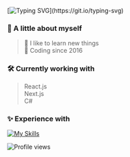 [![Typing SVG](https://readme-typing-svg.herokuapp.com?font=Fira+Code&weight=700&pause=1000&color=F7E03F&width=435&lines=%5B35e%5D%3A+Hi+there+%F0%9F%91%8B;%5B35e%5D%3A+Welcome+to+my+GitHub+page.)](https://git.io/typing-svg)

### 👋 A little about myself
> 🔎 I like to learn new things\
> 📅 Coding since 2016

### 🛠 Currently working with
> React.js\
> Next.js\
> C#

### ✨ Experience with
[![My Skills](https://skillicons.dev/icons?i=html,css,tailwind,js,jquery,nodejs,vite,vue,nuxtjs,react,nextjs,svelte,php,laravel,py,supabase,vscode,git,md,docker)]()

![Profile views](https://gpvc.arturio.dev/35e)  
